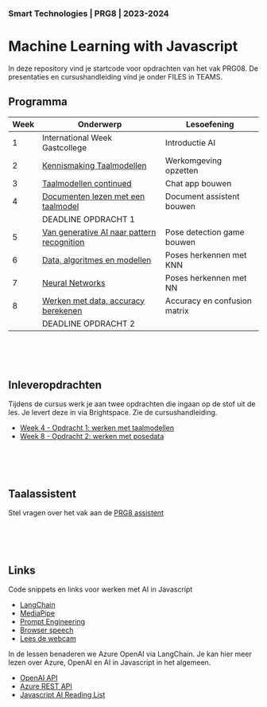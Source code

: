 ### Smart Technologies | PRG8 | 2023-2024

# Machine Learning with Javascript

In deze repository vind je startcode voor opdrachten van het vak PRG08. De presentaties en cursushandleiding vind je onder FILES in TEAMS. 

## Programma

| Week | Onderwerp | Lesoefening | 
|------|---------|----------|
| 1 | International Week Gastcollege | Introductie AI | 
| 2 | [Kennismaking Taalmodellen](./week2) | Werkomgeving opzetten |
| 3 | [Taalmodellen continued](./week3) | Chat app bouwen | 
| 4 | [Documenten lezen met een taalmodel](./week4) | Document assistent bouwen |
|   | DEADLINE OPDRACHT 1 |
| 5 | [Van generative AI naar pattern recognition](./week5) | Pose detection game bouwen | 
| 6 | [Data, algoritmes en modellen](./week6) | Poses herkennen met KNN | 
| 7 | [Neural Networks](./week7) | Poses herkennen met NN | 
| 8 | [Werken met data, accuracy berekenen](./week8) | Accuracy en confusion matrix | 
|   | DEADLINE OPDRACHT 2 |

<br>
<br>
<br>

## Inleveropdrachten

Tijdens de cursus werk je aan twee opdrachten die ingaan op de stof uit de les. Je levert deze in via Brightspace. Zie de cursushandleiding.

- [Week 4 - Opdracht 1: werken met taalmodellen](./opdracht1.md)
- [Week 8 - Opdracht 2: werken met posedata](./opdracht2.md)

<br>
<br>
<br>

## Taalassistent

Stel vragen over het vak aan de [PRG8 assistent](https://ai-assistent-mu.vercel.app)

<br>
<br>
<br>

## Links

Code snippets en links voor werken met AI in Javascript

- [LangChain](https://js.langchain.com/docs/get_started/quickstart)
- [MediaPipe](https://mediapipe-studio.webapps.google.com/home)
- [Prompt Engineering](https://platform.openai.com/docs/guides/prompt-engineering)
- [Browser speech](./snippets/speech.md)
- [Lees de webcam](./snippets/camera.md)

In de lessen benaderen we Azure OpenAI via LangChain. Je kan hier meer lezen over Azure, OpenAI en AI in Javascript in het algemeen.

- [OpenAI API](https://platform.openai.com/docs/introduction)
- [Azure REST API](https://learn.microsoft.com/en-gb/azure/ai-services/openai/reference)
- [Javascript AI Reading List](https://github.com/HR-CMGT/Javascript-Machine-Learning)
